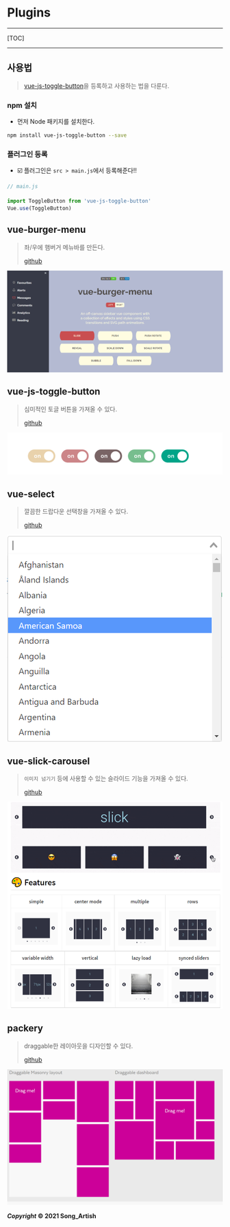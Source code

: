 # Plugins

---

[TOC]

---



## 사용법

> [vue-js-toggle-button](https://www.npmjs.com/package/vue-js-toggle-button)을 등록하고 사용하는 법을 다룬다.

### npm 설치

- 먼저 Node 패키지를 설치한다.

```bash
npm install vue-js-toggle-button --save
```

### 플러그인 등록

- :ballot_box_with_check: 플러그인은 `src > main.js`에서 등록해준다!!

```javascript
// main.js

import ToggleButton from 'vue-js-toggle-button'
Vue.use(ToggleButton)
```



## vue-burger-menu

> 좌/우에 햄버거 메뉴바를 만든다.
>
> [github](https://github.com/mbj36/vue-burger-menu)

![vue-burger-menu](img/vue-burger-menu.png)



## vue-js-toggle-button

> 심미적인 토글 버튼을 가져올 수 있다.
>
> [github](https://github.com/euvl/vue-js-toggle-button#readme)

![vue-js-toggle-button](img/vue-js-toggle-button.png)



## vue-select

> 깔끔한 드랍다운 선택창을 가져올 수 있다.
>
> [github](https://github.com/sagalbot/vue-select)

![vue-select](img/vue-select.png)



## vue-slick-carousel

> `이미지 넘기기` 등에 사용할 수 있는 슬라이드 기능을 가져올 수 있다.
>
> [github](https://github.com/gs-shop/vue-slick-carousel)

![vue-slick-carousel](img/vue-slick-carousel.png)



## packery

> draggable한 레이아웃을 디자인할 수 있다.
>
> [github](https://github.com/metafizzy/packery)

![packery](img/packery.png)



***Copyright* © 2021 Song_Artish**